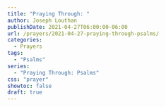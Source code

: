 ```yaml
---
title: "Praying Through: "
author: Joseph Louthan
publishDate: 2021-04-27T06:00:00-06:00
url: /prayers/2021-04-27-praying-through-psalms/
categories:
  - Prayers
tags:
  - "Psalms"
series:
  - "Praying Through: Psalms"
css: "prayer"
showtoc: false
draft: true
---
```

<div style="font-variant: small-caps;">

</div>

```text

```
